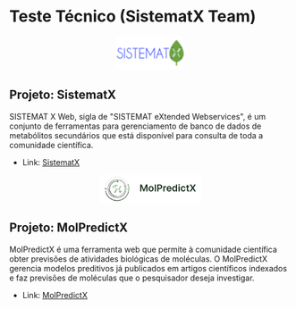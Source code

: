 # Teste Técnico (SistematX Team)

<p align="center">
    <img src=".github/images/SistematX.png" height="60" >
</p>

## Projeto: SistematX
SISTEMAT X Web, sigla de "SISTEMAT eXtended Webservices", é um conjunto de ferramentas para gerenciamento de banco de dados de metabólitos secundários que está disponível para consulta de toda a comunidade científica.

- Link: [SistematX](http://sistematx.ufpb.br/)

<p align="center">
    <img src=".github/images/MolPredictX.png" height="50" >
</p>

## Projeto: MolPredictX
MolPredictX é uma ferramenta web que permite à comunidade científica obter previsões de atividades biológicas de moléculas. O MolPredictX gerencia modelos preditivos já publicados em artigos científicos indexados e faz previsões de moléculas que o pesquisador deseja investigar.

- Link: [MolPredictX](https://www.molpredictx.ufpb.br/)

